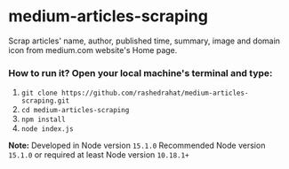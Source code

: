 # medium-articles-scraping
Scrap articles' name, author, published time, summary, image and domain icon from medium.com website's Home page.

### How to run it? Open your local machine's terminal and type:
1. `git clone https://github.com/rashedrahat/medium-articles-scraping.git`
2. `cd medium-articles-scraping`
3. `npm install`
4. `node index.js`

**Note:** Developed in Node version `15.1.0` Recommended Node version `15.1.0` or required at least Node version `10.18.1+`
